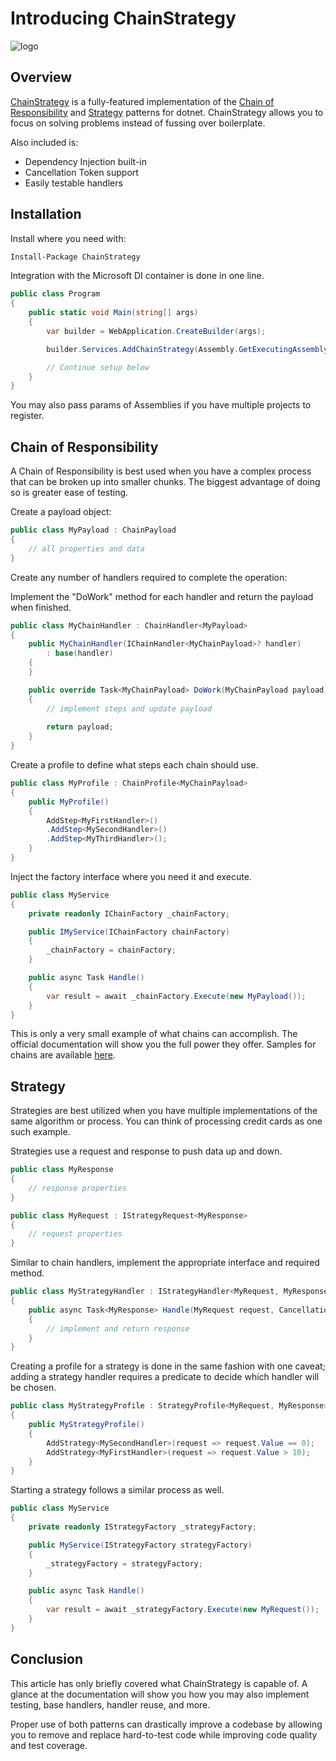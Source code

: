 # Introducing ChainStrategy

![logo](https://i.imgur.com/LMX4jJf.png)

## Overview

[ChainStrategy](https://github.com/mjbradvica/ChainStrategy) is a fully-featured implementation of the [Chain of Responsibility](https://en.wikipedia.org/wiki/Chain-of-responsibility_pattern) and [Strategy](https://en.wikipedia.org/wiki/Strategy_pattern) patterns for dotnet. ChainStrategy allows you to focus on solving problems instead of fussing over boilerplate.

Also included is:

- Dependency Injection built-in
- Cancellation Token support
- Easily testable handlers

## Installation

Install where you need with:

```bash
Install-Package ChainStrategy
```

Integration with the Microsoft DI container is done in one line.

```csharp
public class Program
{
    public static void Main(string[] args)
    {
        var builder = WebApplication.CreateBuilder(args);

        builder.Services.AddChainStrategy(Assembly.GetExecutingAssembly());

        // Continue setup below
    }
}
```

You may also pass params of Assemblies if you have multiple projects to register.

## Chain of Responsibility

A Chain of Responsibility is best used when you have a complex process that can be broken up into smaller chunks. The biggest advantage of doing so is greater ease of testing.

Create a payload object:

```csharp
public class MyPayload : ChainPayload
{
    // all properties and data
}
```

Create any number of handlers required to complete the operation:

Implement the "DoWork" method for each handler and return the payload when finished.

```csharp
public class MyChainHandler : ChainHandler<MyPayload>
{
    public MyChainHandler(IChainHandler<MyChainPayload>? handler)
        : base(handler)
    {
    }

    public override Task<MyChainPayload> DoWork(MyChainPayload payload, CancellationToken cancellationToken)
    {
        // implement steps and update payload
        
        return payload;
    }
}
```

Create a profile to define what steps each chain should use.

```csharp
public class MyProfile : ChainProfile<MyChainPayload>
{
    public MyProfile()
    {
        AddStep<MyFirstHandler>()
        .AddStep<MySecondHandler>()
        .AddStep<MyThirdHandler>();
    }
}
```

Inject the factory interface where you need it and execute.

```csharp
public class MyService
{
    private readonly IChainFactory _chainFactory;

    public IMyService(IChainFactory chainFactory)
    {
        _chainFactory = chainFactory;
    }

    public async Task Handle()
    {
        var result = await _chainFactory.Execute(new MyPayload());
    }
}
```

This is only a very small example of what chains can accomplish. The official documentation will show you the full power they offer. Samples for chains are available [here](https://github.com/mjbradvica/ChainStrategy/tree/master/samples/ChainStrategy.Samples).

## Strategy

Strategies are best utilized when you have multiple implementations of the same algorithm or process. You can think of processing credit cards as one such example.

Strategies use a request and response to push data up and down.

```csharp
public class MyResponse
{
    // response properties
}
```

```csharp
public class MyRequest : IStrategyRequest<MyResponse>
{
    // request properties
}
```

Similar to chain handlers, implement the appropriate interface and required method.

```csharp
public class MyStrategyHandler : IStrategyHandler<MyRequest, MyResponse>
{
    public async Task<MyResponse> Handle(MyRequest request, CancellationToken cancellationToken)
    {
        // implement and return response
    }
}
```

Creating a profile for a strategy is done in the same fashion with one caveat; adding a strategy handler requires a predicate to decide which handler will be chosen.

```csharp
public class MyStrategyProfile : StrategyProfile<MyRequest, MyResponse>
{
    public MyStrategyProfile()
    {
        AddStrategy<MySecondHandler>(request => request.Value == 0);
        AddStrategy<MyFirstHandler>(request => request.Value > 10);
    }
}
```

Starting a strategy follows a similar process as well.

```csharp
public class MyService
{
    private readonly IStrategyFactory _strategyFactory;

    public MyService(IStrategyFactory strategyFactory)
    {
        _strategyFactory = strategyFactory;
    }

    public async Task Handle()
    {
        var result = await _strategyFactory.Execute(new MyRequest());
    }
}
```

## Conclusion

This article has only briefly covered what ChainStrategy is capable of. A glance at the documentation will show you how you may also implement testing, base handlers, handler reuse, and more.

Proper use of both patterns can drastically improve a codebase by allowing you to remove and replace hard-to-test code while improving code quality and test coverage.

